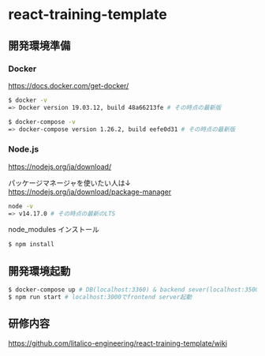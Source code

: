 # react-training-template

## 開発環境準備

### Docker

https://docs.docker.com/get-docker/

```bash
$ docker -v
=> Docker version 19.03.12, build 48a66213fe # その時点の最新版

$ docker-compose -v
=> docker-compose version 1.26.2, build eefe0d31 # その時点の最新版
```

### Node.js

https://nodejs.org/ja/download/

パッケージマネージャを使いたい人は↓  
https://nodejs.org/ja/download/package-manager

```bash
node -v
=> v14.17.0 # その時点の最新のLTS
```

node_modules インストール

```bash
$ npm install
```

## 開発環境起動

```bash
$ docker-compose up # DB(localhost:3360) & backend sever(localhost:3500)起動
$ npm run start # localhost:3000でfrontend server起動
```

## 研修内容

https://github.com/litalico-engineering/react-training-template/wiki
